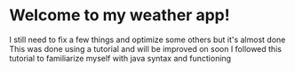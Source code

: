 # Welcome to my weather app! 
I still need to fix a few things and optimize some others but it's almost done
This was done using a tutorial and will be improved on soon
I followed this tutorial to familiarize myself with java syntax and functioning
